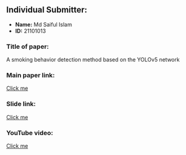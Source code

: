 ## Individual Submitter:
- **Name:** Md Saiful Islam
- **ID:** 21101013

### Title of paper:
A smoking behavior detection method based on the YOLOv5 network


### Main paper link:
[Click me](https://iopscience.iop.org/article/10.1088/1742-6596/2232/1/012001/pdf)

### Slide link:
[Click me](https://docs.google.com/presentation/d/12ahJNsHzdzMZUIQGloqd-9RtNotnse0ovd-M9rFNbG0/edit#slide=id.p)

### YouTube video:
[Click me](https://www.youtube.com/watch?v=tdvJmZoNS6Q)

